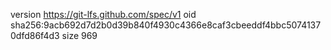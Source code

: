version https://git-lfs.github.com/spec/v1
oid sha256:9acb692d7d2b0d39b840f4930c4366e8caf3cbeeddf4bbc50741370dfd86f4d3
size 969

